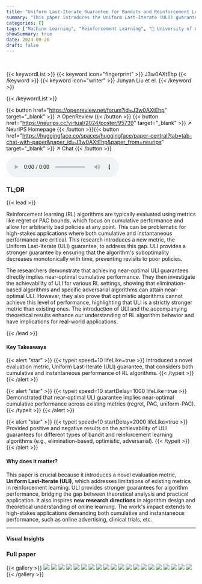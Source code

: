 ```yaml
---
title: "Uniform Last-Iterate Guarantee for Bandits and Reinforcement Learning"
summary: "This paper introduces the Uniform Last-Iterate (ULI) guarantee, a novel metric for evaluating reinforcement learning algorithms that considers both cumulative and instantaneous performance.  Unlike ex..."
categories: []
tags: ["Machine Learning", "Reinforcement Learning", "🏢 University of Washington",]
showSummary: true
date: 2024-09-26
draft: false
---
```


<br>

{{< keywordList >}}
{{< keyword icon="fingerprint" >}} J3w0AXtEhp {{< /keyword >}}
{{< keyword icon="writer" >}} Junyan Liu et el. {{< /keyword >}}
 
{{< /keywordList >}}

{{< button href="https://openreview.net/forum?id=J3w0AXtEhp" target="_blank" >}}
↗ OpenReview
{{< /button >}}
{{< button href="https://neurips.cc/virtual/2024/poster/95739" target="_blank" >}}
↗ NeurIPS Homepage
{{< /button >}}{{< button href="https://huggingface.co/spaces/huggingface/paper-central?tab=tab-chat-with-paper&paper_id=J3w0AXtEhp&paper_from=neurips" target="_blank" >}}
↗ Chat
{{< /button >}}



<audio controls>
    <source src="https://ai-paper-reviewer.com/J3w0AXtEhp/podcast.wav" type="audio/wav">
    Your browser does not support the audio element.
</audio>


### TL;DR


{{< lead >}}

Reinforcement learning (RL) algorithms are typically evaluated using metrics like regret or PAC bounds, which focus on cumulative performance and allow for arbitrarily bad policies at any point. This can be problematic for high-stakes applications where both cumulative and instantaneous performance are critical. This research introduces a new metric, the Uniform Last-Iterate (ULI) guarantee, to address this gap. ULI provides a stronger guarantee by ensuring that the algorithm's suboptimality decreases monotonically with time, preventing revisits to poor policies.

The researchers demonstrate that achieving near-optimal ULI guarantees directly implies near-optimal cumulative performance.  They then investigate the achievability of ULI for various RL settings, showing that elimination-based algorithms and specific adversarial algorithms can attain near-optimal ULI. However, they also prove that optimistic algorithms cannot achieve this level of performance, highlighting that ULI is a strictly stronger metric than existing ones.  The introduction of ULI and the accompanying theoretical results enhance our understanding of RL algorithm behavior and have implications for real-world applications.

{{< /lead >}}


#### Key Takeaways

{{< alert "star" >}}
{{< typeit speed=10 lifeLike=true >}} Introduced a novel evaluation metric, Uniform Last-Iterate (ULI) guarantee, that considers both cumulative and instantaneous performance of RL algorithms. {{< /typeit >}}
{{< /alert >}}

{{< alert "star" >}}
{{< typeit speed=10 startDelay=1000 lifeLike=true >}} Demonstrated that near-optimal ULI guarantee implies near-optimal cumulative performance across existing metrics (regret, PAC, uniform-PAC). {{< /typeit >}}
{{< /alert >}}

{{< alert "star" >}}
{{< typeit speed=10 startDelay=2000 lifeLike=true >}} Provided positive and negative results on the achievability of ULI guarantees for different types of bandit and reinforcement learning algorithms (e.g., elimination-based, optimistic, adversarial). {{< /typeit >}}
{{< /alert >}}

#### Why does it matter?
This paper is crucial because it introduces a novel evaluation metric, **Uniform Last-Iterate (ULI)**, which addresses limitations of existing metrics in reinforcement learning. ULI provides stronger guarantees for algorithm performance, bridging the gap between theoretical analysis and practical application.  It also inspires **new research directions** in algorithm design and theoretical understanding of online learning.  The work's impact extends to high-stakes applications demanding both cumulative and instantaneous performance, such as online advertising, clinical trials, etc.

------
#### Visual Insights







### Full paper

{{< gallery >}}
<img src="https://ai-paper-reviewer.com/J3w0AXtEhp/1.png" class="grid-w50 md:grid-w33 xl:grid-w25" />
<img src="https://ai-paper-reviewer.com/J3w0AXtEhp/2.png" class="grid-w50 md:grid-w33 xl:grid-w25" />
<img src="https://ai-paper-reviewer.com/J3w0AXtEhp/3.png" class="grid-w50 md:grid-w33 xl:grid-w25" />
<img src="https://ai-paper-reviewer.com/J3w0AXtEhp/4.png" class="grid-w50 md:grid-w33 xl:grid-w25" />
<img src="https://ai-paper-reviewer.com/J3w0AXtEhp/5.png" class="grid-w50 md:grid-w33 xl:grid-w25" />
<img src="https://ai-paper-reviewer.com/J3w0AXtEhp/6.png" class="grid-w50 md:grid-w33 xl:grid-w25" />
<img src="https://ai-paper-reviewer.com/J3w0AXtEhp/7.png" class="grid-w50 md:grid-w33 xl:grid-w25" />
<img src="https://ai-paper-reviewer.com/J3w0AXtEhp/8.png" class="grid-w50 md:grid-w33 xl:grid-w25" />
<img src="https://ai-paper-reviewer.com/J3w0AXtEhp/9.png" class="grid-w50 md:grid-w33 xl:grid-w25" />
<img src="https://ai-paper-reviewer.com/J3w0AXtEhp/10.png" class="grid-w50 md:grid-w33 xl:grid-w25" />
<img src="https://ai-paper-reviewer.com/J3w0AXtEhp/11.png" class="grid-w50 md:grid-w33 xl:grid-w25" />
<img src="https://ai-paper-reviewer.com/J3w0AXtEhp/12.png" class="grid-w50 md:grid-w33 xl:grid-w25" />
<img src="https://ai-paper-reviewer.com/J3w0AXtEhp/13.png" class="grid-w50 md:grid-w33 xl:grid-w25" />
<img src="https://ai-paper-reviewer.com/J3w0AXtEhp/14.png" class="grid-w50 md:grid-w33 xl:grid-w25" />
<img src="https://ai-paper-reviewer.com/J3w0AXtEhp/15.png" class="grid-w50 md:grid-w33 xl:grid-w25" />
<img src="https://ai-paper-reviewer.com/J3w0AXtEhp/16.png" class="grid-w50 md:grid-w33 xl:grid-w25" />
<img src="https://ai-paper-reviewer.com/J3w0AXtEhp/17.png" class="grid-w50 md:grid-w33 xl:grid-w25" />
<img src="https://ai-paper-reviewer.com/J3w0AXtEhp/18.png" class="grid-w50 md:grid-w33 xl:grid-w25" />
<img src="https://ai-paper-reviewer.com/J3w0AXtEhp/19.png" class="grid-w50 md:grid-w33 xl:grid-w25" />
<img src="https://ai-paper-reviewer.com/J3w0AXtEhp/20.png" class="grid-w50 md:grid-w33 xl:grid-w25" />
{{< /gallery >}}
